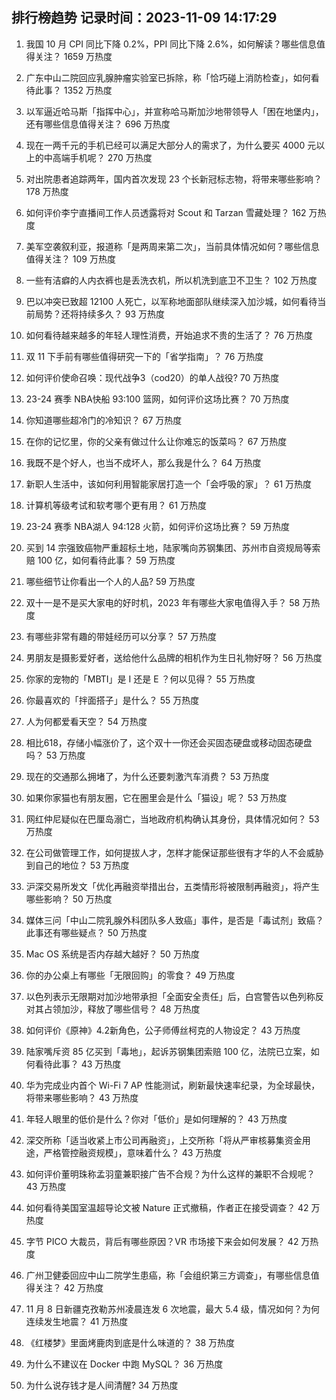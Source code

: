 
## 排行榜趋势 记录时间：2023-11-09 14:17:29
  
  1. 我国 10 月 CPI 同比下降 0.2%，PPI 同比下降 2.6%，如何解读？哪些信息值得关注？ 1659 万热度
    
  2. 广东中山二院回应乳腺肿瘤实验室已拆除，称「恰巧碰上消防检查」，如何看待此事？ 1352 万热度
    
  3. 以军逼近哈马斯「指挥中心」，并宣称哈马斯加沙地带领导人「困在地堡内」，还有哪些信息值得关注？ 696 万热度
    
  4. 现在一两千元的手机已经可以满足大部分人的需求了，为什么要买 4000 元以上的中高端手机呢？ 270 万热度
    
  5. 对出院患者追踪两年，国内首次发现 23 个长新冠标志物，将带来哪些影响？ 178 万热度
    
  6. 如何评价李宁直播间工作人员透露将对 Scout 和 Tarzan 雪藏处理？ 162 万热度
    
  7. 美军空袭叙利亚，报道称「是两周来第二次」，当前具体情况如何？哪些信息值得关注？ 109 万热度
    
  8. 一些有洁癖的人内衣裤也是丢洗衣机，所以机洗到底卫不卫生？ 102 万热度
    
  9. 巴以冲突已致超 12100 人死亡，以军称地面部队继续深入加沙城，如何看待当前局势？还将持续多久？ 93 万热度
    
  10. 如何看待越来越多的年轻人理性消费，开始追求不贵的生活了？ 76 万热度
    
  11. 双 11 下手前有哪些值得研究一下的「省学指南」？ 76 万热度
    
  12. 如何评价使命召唤：现代战争3（cod20）的单人战役? 70 万热度
    
  13. 23-24 赛季 NBA快船 93:100 篮网，如何评价这场比赛？ 70 万热度
    
  14. 你知道哪些超冷门的冷知识？ 67 万热度
    
  15. 在你的记忆里，你的父亲有做过什么让你难忘的饭菜吗？ 67 万热度
    
  16. 我既不是个好人，也当不成坏人，那么我是什么？ 64 万热度
    
  17. 新职人生活中，该如何利用智能家居打造一个「会呼吸的家」？ 61 万热度
    
  18. 计算机等级考试和软考哪个更有用？ 61 万热度
    
  19. 23-24 赛季 NBA湖人 94:128 火箭，如何评价这场比赛？ 59 万热度
    
  20. 买到 14 宗强致癌物严重超标土地，陆家嘴向苏钢集团、苏州市自资规局等索赔 100 亿，如何看待此事？ 59 万热度
    
  21. 哪些细节让你看出一个人的人品? 59 万热度
    
  22. 双十一是不是买大家电的好时机，2023 年有哪些大家电值得入手？ 58 万热度
    
  23. 有哪些非常有趣的带娃经历可以分享？ 57 万热度
    
  24. 男朋友是摄影爱好者，送给他什么品牌的相机作为生日礼物好呀？ 56 万热度
    
  25. 你家的宠物的「MBTI」是 I 还是 E ？何以见得？ 55 万热度
    
  26. 你最喜欢的「拌面搭子」是什么？ 55 万热度
    
  27. 人为何都爱看天空？ 54 万热度
    
  28. 相比618，存储小幅涨价了，这个双十一你还会买固态硬盘或移动固态硬盘吗？ 53 万热度
    
  29. 现在的交通那么拥堵了，为什么还要刺激汽车消费？ 53 万热度
    
  30. 如果你家猫也有朋友圈，它在圈里会是什么「猫设」呢？ 53 万热度
    
  31. 网红仲尼疑似在巴厘岛溺亡，当地政府机构确认其身份，具体情况如何？ 53 万热度
    
  32. 在公司做管理工作，如何提拔人才，怎样才能保证那些很有才华的人不会威胁到自己的地位？ 53 万热度
    
  33. 沪深交易所发文「优化再融资举措出台，五类情形将被限制再融资」，将产生哪些影响？ 50 万热度
    
  34. 媒体三问「中山二院乳腺外科团队多人致癌」事件，是否是「毒试剂」致癌？此事还有哪些疑点？ 50 万热度
    
  35. Mac OS 系统是否内存越大越好？ 50 万热度
    
  36. 你的办公桌上有哪些「无限回购」的零食？ 49 万热度
    
  37. 以色列表示无限期对加沙地带承担「全面安全责任」后，白宫警告以色列称反对其占领加沙，释放了哪些信号？ 48 万热度
    
  38. 如何评价《原神》4.2新角色，公子师傅丝柯克的人物设定？ 43 万热度
    
  39. 陆家嘴斥资 85 亿买到「毒地」，起诉苏钢集团索赔 100 亿，法院已立案，如何看待此事？ 43 万热度
    
  40. 华为完成业内首个 Wi-Fi 7 AP 性能测试，刷新最快速率纪录，为全球最快，将带来哪些影响？ 43 万热度
    
  41. 年轻人眼里的低价是什么？你对「低价」是如何理解的？ 43 万热度
    
  42. 深交所称「适当收紧上市公司再融资」，上交所称「将从严审核募集资金用途，严格管控融资规模」，意味着什么？ 43 万热度
    
  43. 如何评价董明珠称孟羽童兼职接广告不合规？为什么这样的兼职不合规呢？ 43 万热度
    
  44. 如何看待美国室温超导论文被 Nature 正式撤稿，作者正在接受调查？ 42 万热度
    
  45. 字节 PICO 大裁员，背后有哪些原因？VR 市场接下来会如何发展？ 42 万热度
    
  46. 广州卫健委回应中山二院学生患癌，称「会组织第三方调查」，有哪些信息值得关注？ 42 万热度
    
  47. 11 月 8 日新疆克孜勒苏州凌晨连发 6 次地震，最大 5.4 级，情况如何？为何连续发生地震？ 41 万热度
    
  48. 《红楼梦》里面烤鹿肉到底是什么味道的？ 38 万热度
    
  49. 为什么不建议在 Docker 中跑 MySQL？ 36 万热度
    
  50. 为什么说存钱才是人间清醒? 34 万热度
    